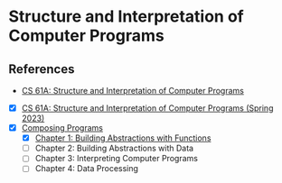 # Structure and Interpretation of Computer Programs

## References

- [CS 61A: Structure and Interpretation of Computer Programs](https://cs61a.org/)
- [x] [CS 61A: Structure and Interpretation of Computer Programs (Spring 2023)](https://inst.eecs.berkeley.edu/~cs61a/sp23/)
- [x] [Composing Programs](https://www.composingprograms.com/)
  - [x] [Chapter 1: Building Abstractions with Functions](./1_building_abstractions_with_functions.md)
  - [ ] Chapter 2: Building Abstractions with Data
  - [ ] Chapter 3: Interpreting Computer Programs
  - [ ] Chapter 4: Data Processing
